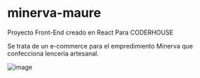 # minerva-maure
Proyecto Front-End creado en React Para CODERHOUSE

Se trata de un e-commerce para el empredimiento Minerva que confecciona lenceria artesanal.

![image]()
